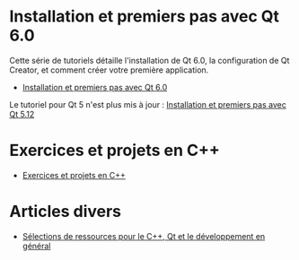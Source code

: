 
# Installation et premiers pas avec Qt 6.0

Cette série de tutoriels détaille l'installation de Qt 6.0, la configuration de Qt Creator, et comment créer votre première application.

- [Installation et premiers pas avec Qt 6.0](qt6/installation/README.md)

Le tutoriel pour Qt 5 n'est plus mis à jour : [Installation et premiers pas avec Qt 5.12](qt5/README.md)

# Exercices et projets en C++

- [Exercices et projets en C++](exercices/README.md)

# Articles divers

- [Sélections de ressources pour le C++, Qt et le développement en général](articles/ressources.md)
